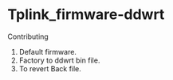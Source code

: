 # Tplink_firmware-ddwrt

Contributing 

1) Default firmware.
2) Factory to ddwrt bin file.
3) To revert Back file.

